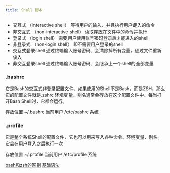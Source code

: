 ```yaml
---
title: Shell 脚本
---
```


- 交互式 （interactive shell）
等待用户的输入、并且执行用户键入的命令
- 非交互式 （non-interactive shell）
读取存放在文件中的命令并执行
- 登录式 （login shell）
需要用户使用账号密码登录后才能进入的shell
- 非登录式 （non-login shell）
即不需要用户登录的shell
- 交互式登录shell
通过终端输入账号密码、会清除掉所有变量，通过文件重新读入
- 非交互登录shell
通过终端输入账号密码、会继承上一个shell的全部变量

### .bashrc
它是Bash的交互式非登录配置文件、如果使用的Shell不是Bash，而是ZSH，那么它的配置文件就是.zshrc
环境变量、别名通常会存放在这个配置文件中、每当打开Bash Shell时，它都会运行。

存放位置
~/.bashrc 当前用户
/etc/bashrc 系统

### .profile
它是整个系统Shell的配置文件，它也可以用来写入各种命令、环境变量、别名。它会在用户登入之后执行一次

存放位置
~/.profile 当前用户
/etc/profile 系统


[bash和zsh的区别](https://blog.csdn.net/qq_40520596/article/details/104642218)
[基础语法](https://www.runoob.com/linux/linux-shell.html)